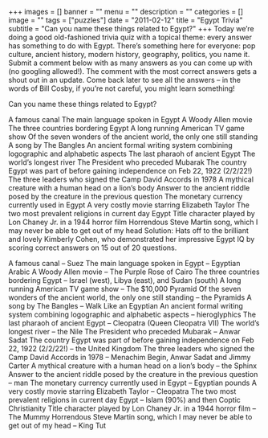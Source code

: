 +++
images = []
banner = ""
menu = ""
description = ""
categories = []
image = ""
tags = ["puzzles"]
date = "2011-02-12"
title = "Egypt Trivia"
subtitle = "Can you name these things related to Egypt?"
+++
Today we’re doing a good old-fashioned trivia quiz with a topical theme: every answer has something to do with Egypt. There’s something here for everyone: pop culture, ancient history, modern history, geography, politics, you name it. Submit a comment below with as many answers as you can come up with (no googling allowed!). The comment with the most correct answers gets a shout out in an update. Come back later to see all the answers – in the words of Bill Cosby, if you’re not careful, you might learn something!

Can you name these things related to Egypt?

A famous canal
The main language spoken in Egypt
A Woody Allen movie
The three countries bordering Egypt
A long running American TV game show
Of the seven wonders of the ancient world, the only one still standing
A song by The Bangles
An ancient formal writing system combining logographic and alphabetic aspects
The last pharaoh of ancient Egypt
The world’s longest river
The President who preceded Mubarak
The country Egypt was part of before gaining independence on Feb 22, 1922 (2/2/22!)
The three leaders who signed the Camp David Accords in 1978
A mythical creature with a human head on a lion’s body
Answer to the ancient riddle posed by the creature in the previous question
The monetary currency currently used in Egypt
A very costly movie starring Elizabeth Taylor
The two most prevalent religions in current day Egypt
Title character played by Lon Chaney Jr. in a 1944 horror film
Horrendous Steve Martin song, which I may never be able to get out of my head
Solution: Hats off to the brilliant and lovely Kimberly Cohen, who demonstrated her impressive Egypt IQ by scoring correct answers on 15 out of 20 questions.

A famous canal – Suez
The main language spoken in Egypt – Egyptian Arabic
A Woody Allen movie – The Purple Rose of Cairo
The three countries bordering Egypt – Israel (west), Libya (east), and Sudan (south)
A long running American TV game show – The $10,000 Pyramid
Of the seven wonders of the ancient world, the only one still standing – the Pyramids
A song by The Bangles – Walk Like an Egyptian
An ancient formal writing system combining logographic and alphabetic aspects – hieroglyphics
The last pharaoh of ancient Egypt – Cleopatra (Queen Cleopatra VII)
The world’s longest river – the Nile
The President who preceded Mubarak – Anwar Sadat
The country Egypt was part of before gaining independence on Feb 22, 1922 (2/2/22!) – the United Kingdom
The three leaders who signed the Camp David Accords in 1978 – Menachim Begin, Anwar Sadat and Jimmy Carter
A mythical creature with a human head on a lion’s body – the Sphinx
Answer to the ancient riddle posed by the creature in the previous question – man
The monetary currency currently used in Egypt – Egyptian pounds
A very costly movie starring Elizabeth Taylor – Cleopatra
The two most prevalent religions in current day Egypt – Islam (90%) and then Coptic Christianity
Title character played by Lon Chaney Jr. in a 1944 horror film – The Mummy
Horrendous Steve Martin song, which I may never be able to get out of my head – King Tut
